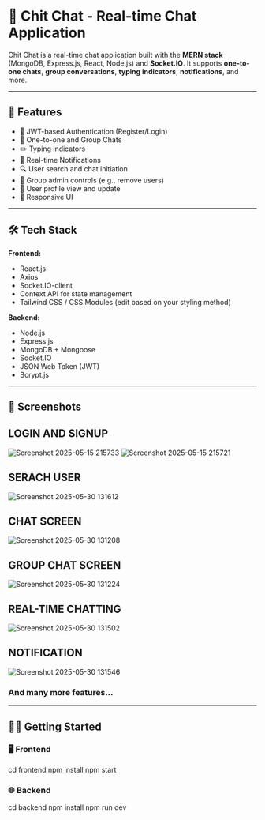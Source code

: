 # 💬 Chit Chat - Real-time Chat Application

Chit Chat is a real-time chat application built with the **MERN stack** (MongoDB, Express.js, React, Node.js) and **Socket.IO**. It supports **one-to-one chats**, **group conversations**, **typing indicators**, **notifications**, and more.

---

## 🚀 Features

- 🔐 JWT-based Authentication (Register/Login)
- 💬 One-to-one and Group Chats
- ✏️ Typing indicators
- 🔔 Real-time Notifications
- 🔍 User search and chat initiation
- 👥 Group admin controls (e.g., remove users)
- 👤 User profile view and update
- 📱 Responsive UI

---

## 🛠️ Tech Stack

**Frontend:**
- React.js
- Axios
- Socket.IO-client
- Context API for state management
- Tailwind CSS / CSS Modules (edit based on your styling method)

**Backend:**
- Node.js
- Express.js
- MongoDB + Mongoose
- Socket.IO
- JSON Web Token (JWT)
- Bcrypt.js

---
## 📸 Screenshots

## LOGIN AND SIGNUP
![Screenshot 2025-05-15 215733](https://github.com/user-attachments/assets/f7bb40bf-7923-4af4-9044-5bb3d5a01552)
![Screenshot 2025-05-15 215721](https://github.com/user-attachments/assets/d7937149-816c-46b8-95aa-0e28672c6079)

## SERACH USER
![Screenshot 2025-05-30 131612](https://github.com/user-attachments/assets/ab10edbd-8d17-4609-bc17-e324ebf57465)

## CHAT SCREEN
![Screenshot 2025-05-30 131208](https://github.com/user-attachments/assets/015080ad-b2bb-4f4d-ae9b-8240e4804146)

## GROUP CHAT SCREEN
![Screenshot 2025-05-30 131224](https://github.com/user-attachments/assets/e0db930a-bb52-4adc-a169-3268d33a6d28)

## REAL-TIME CHATTING
![Screenshot 2025-05-30 131502](https://github.com/user-attachments/assets/b2253d03-7c55-44e6-99b3-533e255537e4)

## NOTIFICATION
![Screenshot 2025-05-30 131546](https://github.com/user-attachments/assets/9c39064b-52f3-49f0-b787-a0008e714f5f)

### And many more features...

---

## 🧑‍💻 Getting Started

### 🖥️ Frontend

cd frontend
npm install
npm start

### 🌐 Backend

cd backend
npm install
npm run dev
